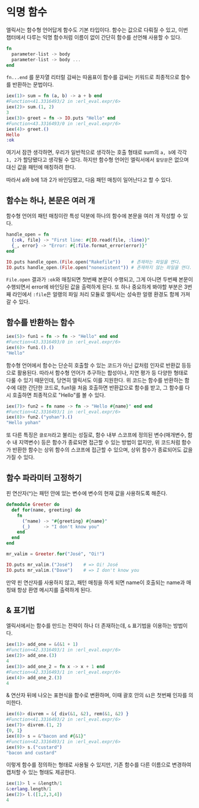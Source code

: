 # 익명 함수

엘릭서는 함수형 언어답게 함수도 기본 타입이다. 함수는 값으로 다뤄질 수 있고, 이번 챕터에서 다루는 익명 함수처럼 이름이 없이 간단히 함수를 선언해 사용할 수 있다.

```elixir
fn
  parameter-list -> body
  parameter-list -> body ...
end
```

`fn...end` 를 문자열 리터럴 감싸는 따옴표이 함수를 감싸는 키워드로 최종적으로 함수를 반환하는 문법이다.

```elixir
iex(1)> sum = fn (a, b) -> a + b end
#Function<41.3316493/2 in :erl_eval.expr/6>
iex(2)> sum.(1, 2)
3
iex(3)> greet = fn -> IO.puts "Hello" end
#Function<43.3316493/0 in :erl_eval.expr/6>
iex(4)> greet.()
Hello
:ok
```

여기서 잠깐 생각하면, 우리가 일반적으로 생각하는 호출 형태로 sum의 `a, b`에 각각 `1, 2`가 할당됐다고 생각될 수 있다. 하지만 함수형 언어인 엘릭서에서 `할당문`은 없으며 대신 값을 패턴에 매칭하려 한다.

따라서 a와 b에 1과 2가 바인딩됐고, 다음 패턴 매칭이 일어난다고 할 수 있다.

## 함수는 하나, 본문은 여러 개

함수형 언어의 패턴 매칭이란 특성 덕분에 하나의 함수에 본문을 여러 개 작성할 수 있다. 

```elixir
handle_open = fn
  {:ok, file} -> "First line: #{IO.read(file, :line)}"
  {_, error} -> "Error: #{:file.format_error(error)}"
end

IO.puts handle_open.(File.open("Rakefile"))    # 존재하는 파일을 연다.
IO.puts handle_open.(File.open("nonexistent")) # 존재하지 않는 파일을 연다.
```

`File.open` 결과가 `:ok`와 매칭되면 첫번째 본문이 수행되고, 그게 아니면 두번째 본문이 수행되면서 error에 바인딩된 값을 출력하게 된다. 또 하나 중요하게 봐야할 부분은 3번째 라인에서 `:file`은 얼랭의 파일 처리 모듈로 엘릭서는 성숙한 얼랭 환경도 함께 가져갈 수 있다.

## 함수를 반환하는 함수

```elixir
iex(5)> fun1 = fn -> fn -> "Hello" end end
#Function<43.3316493/0 in :erl_eval.expr/6>
iex(6)> fun1.().()
"Hello"
```

함수형 언어에서 함수는 단순히 호출할 수 있는 코드가 아닌 값처럼 인자로 반환값 등등으로 활용된다. 따라서 함수형 언어가 추구하는 합성이나, 지연 평가 등 다양한 형태로 다룰 수 있기 때문인데, 당연히 엘릭서도 이를 지원한다. 위 코드는 함수를 반환하는 함수에 대한 간단한 코드로, fun1을 처음 호출하면 반환값으로 함수를 받고, 그 함수를 다시 호출하면 최종적으로 "Hello"를 볼 수 있다.

```elixir
iex(7)> fun2 = fn name -> fn -> "Hello #{name}" end end
#Function<42.3316493/1 in :erl_eval.expr/6>
iex(8)> fun2.("yohan").()
"Hello yohan"
```

또 다른 특징은 `클로저`라고 불리는 성질로, 함수 내부 스코프에 정의된 변수(매개변수, 함수 내 지역변수) 등은 함수가 종료되면 접근할 수 있는 방법이 없지만, 위 코드처럼 함수가 반환한 함수는 상위 함수의 스코프에 접근할 수 있으며, 상위 함수가 종료되어도 값을 가질 수 있다.

## 함수 파라미터 고정하기

핀 연산자(^)는 패턴 안에 있는 변수에 변수의 현재 값을 사용하도록 해준다.

```elixir
defmodule Greeter do
  def for(name, greeting) do
    fn
      (^name) -> "#{greeting} #{name}"
      (_)     -> "I don't know you"
    end
  end
end

mr_valim = Greeter.for("José", "Oi!")

IO.puts mr_valim.("José")    # => Oi! José
IO.puts mr_valim.("Dave")    # => I don't know you
```

만약 핀 연산자를 사용하지 않고, 패턴 매칭을 하게 되면 name이 호출되는 name과 매칭돼 항상 환영 메시지를 출력하게 된다.

## & 표기법

엘릭서에서는 함수를 만드는 전략이 하나 더 존재하는데, `&` 표기법을 이용하는 방법이다.

```elixir
iex(1)> add_one = &(&1 + 1)
#Function<42.3316493/1 in :erl_eval.expr/6>
iex(2)> add_one.(3)
4
iex(3)> add_one_2 = fn x -> x + 1 end
#Function<42.3316493/1 in :erl_eval.expr/6>
iex(4)> add_one_2.(3)
4
```

& 연산자 뒤에 나오는 표현식을 함수로 변환하며, 이때 괄호 안의 `&1`은 첫번째 인자를 의미한다.

```elixir
iex(6)> divrem = &{ div(&1, &2), rem(&1, &2) }
#Function<41.3316493/2 in :erl_eval.expr/6>
iex(7)> divrem.(1, 2)
{0, 1}
iex(8)> s = &"bacon and #{&1}"
#Function<42.3316493/1 in :erl_eval.expr/6>
iex(9)> s.("custard")
"bacon and custard"
```

이렇게 함수를 정의하는 형태로 사용될 수 있지만, 기존 함수를 다른 이름으로 변경하여 캡처할 수 있는 형태도 제공한다.

```elixir
iex(1)> l = &length/1
&:erlang.length/1
iex(2)> l.([1,2,3,4])
4
```



